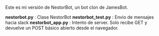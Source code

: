 Este es mi versión de NestorBot, un bot clon de JamesBot.

**nestorbot.py** : Clase NestorBot
**nestorbot_test.py** : Envio de mensajes hacia slack
**nestorbot_app.py** : Intento de server. Solo recibe GET y devuelve un POST básico abierto desde el navegador.
